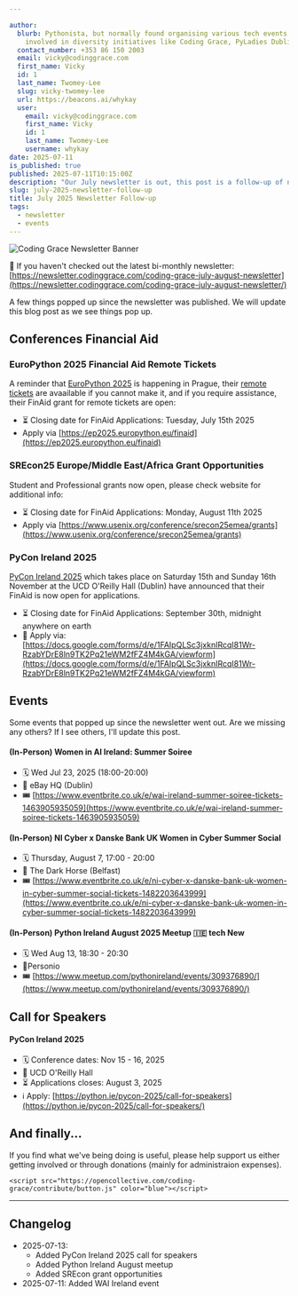 ```yaml
---

author:
  blurb: Pythonista, but normally found organising various tech events, and now heavily
    involved in diversity initiatives like Coding Grace, PyLadies Dublin and GameCraft.
  contact_number: +353 86 150 2003
  email: vicky@codinggrace.com
  first_name: Vicky
  id: 1
  last_name: Twomey-Lee
  slug: vicky-twomey-lee
  url: https://beacons.ai/whykay
  user:
    email: vicky@codinggrace.com
    first_name: Vicky
    id: 1
    last_name: Twomey-Lee
    username: whykay
date: 2025-07-11
is_published: true
published: 2025-07-11T10:15:00Z
description: "Our July newsletter is out, this post is a follow-up of news after the newsletter was published."
slug: july-2025-newsletter-follow-up
title: July 2025 Newsletter Follow-up
tags:
  - newsletter
  - events
---
```

![Coding Grace Newsletter Banner](https://newsletter.codinggrace.com/content/images/size/w2000/2025/07/Coding-Grace-Newsletter-2025--3---1-.gif)

📰 If you haven't checked out the latest bi-monthly newsletter: [https://newsletter.codinggrace.com/coding-grace-july-august-newsletter](https://newsletter.codinggrace.com/coding-grace-july-august-newsletter/)

A few things popped up since the newsletter was published. We will update this blog post as we see things pop up.

## Conferences Financial Aid
### EuroPython 2025 Financial Aid Remote Tickets 
A reminder that [EuroPython 2025](https://ep2025.europython.eu) is happening in Prague, their [remote tickets](https://tickets.europython.eu) are avaailable if you cannot make it, and if you require assistance, their FinAid grant for remote tickets are open:

* ⏳ Closing date for FinAid Applications: Tuesday, July 15th 2025
* Apply via [https://ep2025.europython.eu/finaid](https://ep2025.europython.eu/finaid)

### SREcon25 Europe/Middle East/Africa Grant Opportunities 
Student and Professional grants now open, please check website for additional info: 

* ⏳ Closing date for FinAid Applications: Monday, August 11th 2025
* Apply via [https://www.usenix.org/conference/srecon25emea/grants](https://www.usenix.org/conference/srecon25emea/grants)

### PyCon Ireland 2025
[PyCon Ireland 2025](https://pycon.ie) which takes place on Saturday 15th and Sunday 16th November at the UCD O'Reilly Hall (Dublin) have announced that their FinAid is now open for applications.

* ⏳ Closing date for FinAid Applications: September 30th, midnight anywhere on earth
* 📝 Apply via: [https://docs.google.com/forms/d/e/1FAIpQLSc3jxknIRcqI81Wr-RzabYDrE8ln9TK2Pq21eWM2fFZ4M4kGA/viewform](https://docs.google.com/forms/d/e/1FAIpQLSc3jxknIRcqI81Wr-RzabYDrE8ln9TK2Pq21eWM2fFZ4M4kGA/viewform)



## Events
Some events that popped up since the newsletter went out. Are we missing any others? If I see others, I'll update this post.

#### (In-Person) Women in AI Ireland: Summer Soiree
*  🗓️ Wed Jul 23, 2025 (18:00-20:00)
*  📍 eBay HQ (Dublin)
*  🎟️ [https://www.eventbrite.co.uk/e/wai-ireland-summer-soiree-tickets-1463905935059](https://www.eventbrite.co.uk/e/wai-ireland-summer-soiree-tickets-1463905935059)

#### (In-Person) NI Cyber x Danske Bank UK Women in Cyber Summer Social
* 🗓️ Thursday, August 7, 17:00 - 20:00
* 📍 The Dark Horse (Belfast)
* 🎟️ [https://www.eventbrite.co.uk/e/ni-cyber-x-danske-bank-uk-women-in-cyber-summer-social-tickets-1482203643999](https://www.eventbrite.co.uk/e/ni-cyber-x-danske-bank-uk-women-in-cyber-summer-social-tickets-1482203643999)


#### (In-Person) Python Ireland August 2025 Meetup 🇮🇪 tech New
* 🗓️ Wed Aug 13, 18:30 - 20:30
* 📍Personio
* 🎟️ [https://www.meetup.com/pythonireland/events/309376890/](https://www.meetup.com/pythonireland/events/309376890/)

## Call for Speakers
#### PyCon Ireland 2025
* 🗓️ Conference dates: Nov 15 - 16, 2025
* 📍 UCD O'Reilly Hall
* ⏳ Applications closes: August 3, 2025 
* ℹ️ Apply: [https://python.ie/pycon-2025/call-for-speakers](https://python.ie/pycon-2025/call-for-speakers/)

## And finally... 
If you find what we've being doing is useful, please help support us either getting involved or through donations (mainly for administraion expenses).
<p class="bg-yellow-50 p-4 mt-2">
    <script src="https://opencollective.com/coding-grace/banner.js"></script>

    <script src="https://opencollective.com/coding-grace/contribute/button.js" color="blue"></script>
</p>

---

## Changelog
* 2025-07-13: 
    * Added PyCon Ireland 2025 call for speakers
    * Added Python Ireland August meetup
    * Added SREcon grant opportunities
* 2025-07-11: Added WAI Ireland event